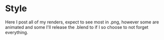 # Style
Here I post all of my renders, expect to see most in .png, however some are animated and some I'll release the .blend to if I so choose to not forget everything.
